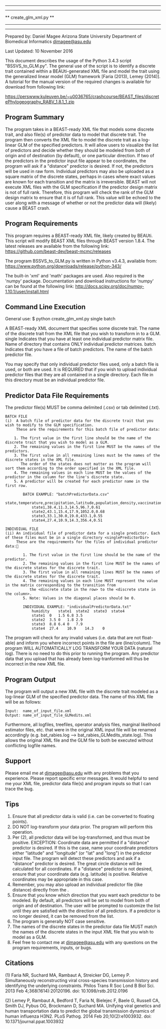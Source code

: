 ***************************
***************************
**   create_glm_xml.py   **
***************************
***************************

Prepared by: 	Daniel Magee
		Arizona State University
		Department of Biomedical Informatics
		djmagee@asu.edu
		
Last Updated: 	10 November 2016

This document describes the usage of the Python 3.4.3 script "BSSVS_to_GLM.py".
The general use of the script is to identify a discrete trait contained within a 
BEAUti-generated XML file and model the trait using the generalized linear model
(GLM) framework [Faria (2013), Lemey (2014)]. A tutorial for the manual version
of the required changes is available for download from following link:

https://perswww.kuleuven.be/~u0036765/crashcourse/BEAST_files/discretePhylogeography_RABV_1.8.1_1.zip


Program Summary
------------------
The program takes in a BEAST-ready XML file that models some discrete trait, and also file(s) of
predictor data to model that discrete trait. The program then converts the XML file to model the discrete trait as a 
log-linear GLM of the specified predictors. It will allow users to visualize the list of predictors and decide 
whether they should be modeled from both <trait> of origin and <trait> of destination (by default), or one particular direction.
If two of the predictors in the predictor input file appear to be coordinates, the program will ask if a 
"distance" predictor is desired. If not, the predictors will be used in raw form. Individual predictors may also be uploaded
as a square matrix of the discrete states, perhaps in cases where exact values are known for each transition and the matrix
is irreversible. BEAST will not execute XML files with the GLM specification if the predictor design matrix is not of full rank. 
Therefore, this program  will check the rank of the GLM design matrix to ensure that it is of full rank. 
This value will be echoed to the user along with a message of whether or not the predictor data will (likely) cause a BEAST crash.


Program Requirements
--------------------
This program requires a BEAST-ready XML file, likely created by BEAUti. This script will modify BEAST XML files through 
BEAST version 1.8.4. The latest releases are available from the following link: 
https://github.com/beast-dev/beast-mcmc/releases

The program BSSVS_to_GLM.py is written in Python v3.4.3, available from:
https://www.python.org/downloads/release/python-343/

The built-in 'xml' and 'math' packages are used. Also required is the 'numpy' package. 
Documentation and download instructions for 'numpy' can be found at the following link:	
http://docs.scipy.org/doc/numpy-1.10.1/user/install.html


Command Line Execution
----------------------
General use:
	$ python create_glm_xml.py <xmlFilePath> <discreteTraitName> single <singlePredictorDir> batch <batchFilePath>

<xmlFilePath>			A BEAST-ready XML document that specifies some discrete trait.
<discreteTraitName>		The name of the discrete trait from the XML file that you wish to transform in to a GLM.
single				Indicates that you have at least one individual predictor matrix file.
<singlePredictorDirectory>	Name of directory that contains ONLY individual predictor matrices.
batch				Indicates that you have a file of batch predictors.
<batchFilePath>			The name of the batch predictor file.

You may specify that only individual predictor files used, only a batch file is used, or both are used. It is REQUIRED that if you wish
to upload individual predictor files that they are all contained in a single directory. Each file in this directory must be an individual
predictor file.

Predictor Data File Requirements
--------------------------------
The predictor file(s) MUST be comma delimited (.csv) or tab delimited (.txt).

	BATCH FILE
	(i)  A batch file of predictor data for the discrete trait that you wish to modify to the GLM specification.
   	     These are the requirements for this batch file of predictor data:

		1. The first value in the first line should be the name of the discrete trait that you wish to model as a GLM.
	  	2. The remaining values in the first line MUST be the names of the predictors.
		3. The first value in all remaining lines must be the names of the discrete states in the XML file. 
		   The order of the states does not matter as the program will sort them according to the order specified in the XML file.
		4. The remaining values in each line MUST be the values of the predictor in the column for the line's discrete state.
		5. A predictor will be created for each predictor name in the first row.
	
			BATCH EXAMPLE: "batchPredictorData.csv"
				state,temperature,precipitation,latitude,population_density,vaccination_rate
				state1,38.4,11.3,14.5,96.7,0.61
				state2,43.1,15.4,17.9,1052.0,0.68
				state3,33.1,30.0,19.0,433.1,0.55
				state4,27.4,10.9,14.3,356.4,0.51

	INDIVDIUAL FILE
	(ii) An individual file of predictor data for a single predictor. Each of these files must be in a single directory <singlePredictorDir>
	     These are the requirements for the files of individual predictor data:
	     
	     	1. The first value in the first line should be the name of the predictor.
	     	2. The remaining values in the first line MUST be the names of the discrete states for the discrete trait.
	     	3. The first value in all remaining lines MUST be the names of the discrete states for the discrete trait.
	     	4. The remaining values in each line MUST represent the value in the matrix corresponding to the transition from
	     	   the <discrete state in the row> to the <discrete state in the column>.
	     	5. Note: Values in the diagonal places should be 0.
   	     
			INDIVIDUAL EXAMPLE: "individualPredictorData.txt"
				humidity	state1	state2	state3	state4
				state1	0	1.5	6.8	3.5
				state2	3.5	0	1.8	2.9
				state3	8.8	6.4	0	7.9
				state4	27.4	10.9	14.3	0

The program will check for any invalid values (i.e. data that are not float-able) and inform you where incorrect
points in the file are (line/column). The program WILL AUTOMATICALLY LOG TRANSFORM YOUR DATA (natural log). 
There is no need to do this prior to running the program. Any predictor data that you upload that has already been log-tranformed 
will thus be incorrect in the new XML file.

Program Output
--------------
The program will output a new XML file with the discrete trait modeled as a log-linear GLM of the specified predictor data. The name
of this XML file will be as follows:
	
	Input: 	name_of_input_file.xml
	Output:	name_of_input_file_GLMedits.xml

Furthermore, all logfiles, treefiles, operator analysis files, marginal likelihood estimator files, etc. that were in the original
XML input file will be renamed accordingly (e.g. bat_rabies.log --> bat_rabies_GLMedits_state.log). This allows the original XML
file and the GLM file to both be executed without conflicting logfile names.


Support
-------
Please email me at djmagee@asu.edu with any problems that you experience. Please report specific error messages. 
It would helpful to send me your XML file, predictor data file(s) and program inputs so that I can trace the bug.


Tips
----
1. Ensure that all predictor data is valid (i.e. can be converted to floating points). 
2. DO NOT log-transform your data prior. The program will perform this operation.
3. Per (2), all predictor data will be log-transformed, and thus must be positive.
   EXCEPTION: 
   	Coordinate data are permitted if a "distance" predictor is desired. If this is the case,
   	name your coordinate predictors either "latitude" and "longitude" (or "lat" and "long")
   	in the predictor input file. The program will detect these predictors and ask if a 
   	"distance" predictor is desired. The great circle distance will be calculated for all coordinates.
   If a "distance" predictor is not desired, ensure that your coordinate data (e.g. latitude) is positive.
   Relative coordinates may be appropriate in this case.
4. Remember, you may also upload an individual predictor file (like distance) directly from the <singlePredictorDir>.
5. Ensure that you know which direction that you want each predictor to be modeled. By default, all predictors
   will be set to model from both <discreteTraitName> of origin and <discreteTraitName> of destination. The user will be prompted to 
   customize the list until they are satisfied with the direction of all predictors. If a predictor is no longer
   desired, it can be removed from the list.
6. The program is generally NOT case sensitive.
7. The names of the discrete states in the predictor data file MUST match the names of the discrete states
   in the input XML file that you wish to model as a GLM.
8. Feel free to contact me at djmagee@asu.edu with any questions on the program requirements, inputs, or bugs.
	
	
Citations	
---------
(1) Faria NR, Suchard MA, Rambaut A, Streicker DG, Lemey P. Simultaneously reconstructing 
	viral cross-species transmission history and identifying the underlying 
	constraints. Philos Trans R Soc Lond B Biol Sci. 2013 Feb 4;368(1614):20120196. 
	doi: 10.1098/rstb.2012.0196

(2) Lemey P, Rambaut A, Bedford T, Faria N, Bielejec F, Baele G, Russell CA, Smith DJ, 
	Pybus OG, Brockmann D, Suchard MA. Unifying viral genetics and human 
	transportation data to predict the global transmission dynamics of human 
	influenza H3N2. PLoS Pathog. 2014 Feb 20;10(2):e1003932. 
	doi: 10.1371/journal.ppat.1003932